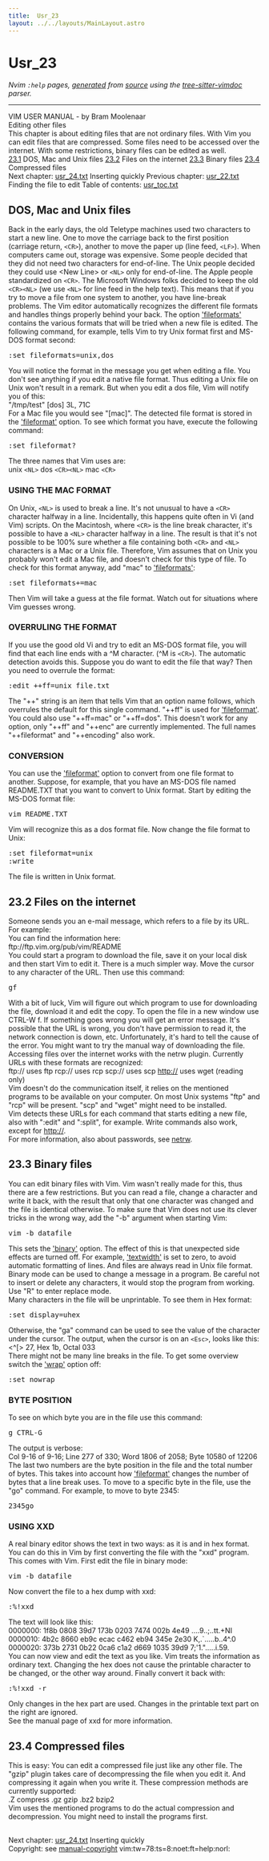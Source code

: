 ```yaml
---
title:  Usr_23
layout: ../../layouts/MainLayout.astro
---
```


  <a name="usr_23.txt"></a><a name="23.1"></a><h1> Usr_23</h1>
  <p>
    <i>
    Nvim <code>:help</code> pages, <a href="https://github.com/neovim/neovim/blob/master/scripts/gen_help_html.lua">generated</a>
    from <a href="https://github.com/neovim/neovim/blob/master/runtime/doc/usr_23.txt">source</a>
    using the <a href="https://github.com/neovim/tree-sitter-vimdoc">tree-sitter-vimdoc</a> parser.
    </i>
  </p>
  <hr>
  <div class="old-help-para">		     VIM USER MANUAL - by Bram Moolenaar</div>
<div class="old-help-para">			     Editing other files</div>
<div class="old-help-para">This chapter is about editing files that are not ordinary files.  With Vim you
can edit files that are compressed.  Some files need to be accessed over the
internet.  With some restrictions, binary files can be edited as well.</div>
<div class="old-help-para"><a href="usr_23.html#23.1">23.1</a>  	DOS, Mac and Unix files
<a href="usr_23.html#23.2">23.2</a>  	Files on the internet
<a href="usr_23.html#23.3">23.3</a>  	Binary files
<a href="usr_23.html#23.4">23.4</a>  	Compressed files</div>
<div class="old-help-para">     Next chapter: <a href="usr_24.html#usr_24.txt">usr_24.txt</a>  Inserting quickly
 Previous chapter: <a href="usr_22.html#usr_22.txt">usr_22.txt</a>  Finding the file to edit
Table of contents: <a href="usr_toc.html#usr_toc.txt">usr_toc.txt</a></div>
<div class="old-help-para"><h2 class="help-heading">	DOS, Mac and Unix files</h2></div>
<div class="old-help-para">Back in the early days, the old Teletype machines used two characters to
start a new line.  One to move the carriage back to the first position
(carriage return, <code>&lt;CR&gt;</code>), another to move the paper up (line feed, <code>&lt;LF&gt;</code>).
   When computers came out, storage was expensive.  Some people decided that
they did not need two characters for end-of-line.  The Unix people decided
they could use &lt;New Line&gt; or <code>&lt;NL&gt;</code> only for end-of-line.  The Apple people
standardized on <code>&lt;CR&gt;</code>.  The Microsoft Windows folks decided to keep the old
<code>&lt;CR&gt;</code><code>&lt;NL&gt;</code> (we use <code>&lt;NL&gt;</code> for line feed in the help text).
   This means that if you try to move a file from one system to another, you
have line-break problems.  The Vim editor automatically recognizes the
different file formats and handles things properly behind your back.
   The option <a href="options.html#'fileformats'">'fileformats'</a> contains the various formats that will be tried
when a new file is edited.  The following command, for example, tells Vim to
try Unix format first and MS-DOS format second:<pre>:set fileformats=unix,dos</pre>
You will notice the format in the message you get when editing a file.  You
don't see anything if you edit a native file format.  Thus editing a Unix file
on Unix won't result in a remark.  But when you edit a dos file, Vim will
notify you of this:</div>
<div class="old-help-para"><div class="help-column_heading">	"/tmp/test" [dos] 3L, 71C</div></div>
<div class="old-help-para">For a Mac file you would see "[mac]".
   The detected file format is stored in the <a href="options.html#'fileformat'">'fileformat'</a> option.  To see
which format you have, execute the following command:<pre>:set fileformat?</pre>
The three names that Vim uses are:</div>
<div class="old-help-para">	unix		<code>&lt;NL&gt;</code>
	dos		<code>&lt;CR&gt;</code><code>&lt;NL&gt;</code>
	mac		<code>&lt;CR&gt;</code></div>
<div class="old-help-para"><a name="_using-the-mac-format"></a><h3 class="help-heading">USING THE MAC FORMAT</h3></div>
<div class="old-help-para">On Unix, <code>&lt;NL&gt;</code> is used to break a line.  It's not unusual to have a <code>&lt;CR&gt;</code>
character halfway in a line.  Incidentally, this happens quite often in Vi
(and Vim) scripts.
   On the Macintosh, where <code>&lt;CR&gt;</code> is the line break character, it's possible to
have a <code>&lt;NL&gt;</code> character halfway in a line.
   The result is that it's not possible to be 100% sure whether a file
containing both <code>&lt;CR&gt;</code> and <code>&lt;NL&gt;</code> characters is a Mac or a Unix file.  Therefore,
Vim assumes that on Unix you probably won't edit a Mac file, and doesn't check
for this type of file.  To check for this format anyway, add "mac" to
<a href="options.html#'fileformats'">'fileformats'</a>:<pre>:set fileformats+=mac</pre>
Then Vim will take a guess at the file format.  Watch out for situations where
Vim guesses wrong.</div>
<div class="old-help-para"><a name="_overruling-the-format"></a><h3 class="help-heading">OVERRULING THE FORMAT</h3></div>
<div class="old-help-para">If you use the good old Vi and try to edit an MS-DOS format file, you will
find that each line ends with a ^M character.  (^M is <code>&lt;CR&gt;</code>).  The automatic
detection avoids this.  Suppose you do want to edit the file that way?  Then
you need to overrule the format:<pre>:edit ++ff=unix file.txt</pre>
The "++" string is an item that tells Vim that an option name follows, which
overrules the default for this single command.  "++ff" is used for
<a href="options.html#'fileformat'">'fileformat'</a>.  You could also use "++ff=mac" or "++ff=dos".
   This doesn't work for any option, only "++ff" and "++enc" are currently
implemented.  The full names "++fileformat" and "++encoding" also work.</div>
<div class="old-help-para"><a name="_conversion"></a><h3 class="help-heading">CONVERSION</h3></div>
<div class="old-help-para">You can use the <a href="options.html#'fileformat'">'fileformat'</a> option to convert from one file format to
another.  Suppose, for example, that you have an MS-DOS file named README.TXT
that you want to convert to Unix format.  Start by editing the MS-DOS format
file:<pre>vim README.TXT</pre>
Vim will recognize this as a dos format file.  Now change the file format to
Unix:<pre>:set fileformat=unix
:write</pre>
The file is written in Unix format.</div>
<div class="old-help-para"><h2 class="help-heading"><span class="help-heading-tags"><a name="23.2"></a><span class="help-tag">23.2</span>  	Files on the internet</span></h2></div>
<div class="old-help-para">Someone sends you an e-mail message, which refers to a file by its URL.  For
example:</div>
<div class="old-help-para"><div class="help-column_heading">	You can find the information here:</div><div class="help-column_heading">		ftp://ftp.vim.org/pub/vim/README</div></div>
<div class="old-help-para">You could start a program to download the file, save it on your local disk and
then start Vim to edit it.
   There is a much simpler way.  Move the cursor to any character of the URL.
Then use this command:<pre>gf</pre>
With a bit of luck, Vim will figure out which program to use for downloading
the file, download it and edit the copy.  To open the file in a new window use
CTRL-W f.
   If something goes wrong you will get an error message.  It's possible that
the URL is wrong, you don't have permission to read it, the network connection
is down, etc.  Unfortunately, it's hard to tell the cause of the error.  You
might want to try the manual way of downloading the file.</div>
<div class="old-help-para">Accessing files over the internet works with the netrw plugin.  Currently URLs
with these formats are recognized:</div>
<div class="old-help-para">	ftp://		uses ftp
	rcp://		uses rcp
	scp://		uses scp
	<a href="http://">http://</a>		uses wget (reading only)</div>
<div class="old-help-para">Vim doesn't do the communication itself, it relies on the mentioned programs
to be available on your computer.  On most Unix systems "ftp" and "rcp" will
be present.  "scp" and "wget" might need to be installed.</div>
<div class="old-help-para">Vim detects these URLs for each command that starts editing a new file, also
with ":edit" and ":split", for example.  Write commands also work, except for
<a href="http://">http://</a>.</div>
<div class="old-help-para">For more information, also about passwords, see <a href="pi_netrw.html#netrw">netrw</a>.</div>
<div class="old-help-para"><h2 class="help-heading"><span class="help-heading-tags"><a name="23.3"></a><span class="help-tag">23.3</span>  	Binary files</span></h2></div>
<div class="old-help-para">You can edit binary files with Vim.  Vim wasn't really made for this, thus
there are a few restrictions.  But you can read a file, change a character and
write it back, with the result that only that one character was changed and
the file is identical otherwise.
   To make sure that Vim does not use its clever tricks in the wrong way, add
the "-b" argument when starting Vim:<pre>vim -b datafile</pre>
This sets the <a href="options.html#'binary'">'binary'</a> option.  The effect of this is that unexpected side
effects are turned off.  For example, <a href="options.html#'textwidth'">'textwidth'</a> is set to zero, to avoid
automatic formatting of lines.  And files are always read in Unix file format.</div>
<div class="old-help-para">Binary mode can be used to change a message in a program.  Be careful not to
insert or delete any characters, it would stop the program from working.  Use
"R" to enter replace mode.</div>
<div class="old-help-para">Many characters in the file will be unprintable.  To see them in Hex format:<pre>:set display=uhex</pre>
Otherwise, the "ga" command can be used to see the value of the character
under the cursor.  The output, when the cursor is on an <code>&lt;Esc&gt;</code>, looks like
this:</div>
<div class="old-help-para"><div class="help-column_heading">	&lt;^[&gt;  27,  Hex 1b,  Octal 033</div></div>
<div class="old-help-para">There might not be many line breaks in the file.  To get some overview switch
the <a href="options.html#'wrap'">'wrap'</a> option off:<pre>:set nowrap</pre>
<a name="_byte-position"></a><h3 class="help-heading">BYTE POSITION</h3></div>
<div class="old-help-para">To see on which byte you are in the file use this command:<pre>g CTRL-G</pre>
The output is verbose:</div>
<div class="old-help-para"><div class="help-column_heading">    Col 9-16 of 9-16; Line 277 of 330; Word 1806 of 2058; Byte 10580 of 12206</div></div>
<div class="old-help-para">The last two numbers are the byte position in the file and the total number of
bytes.  This takes into account how <a href="options.html#'fileformat'">'fileformat'</a> changes the number of bytes
that a line break uses.
    To move to a specific byte in the file, use the "go" command.  For
example, to move to byte 2345:<pre>2345go</pre>
<a name="_using-xxd"></a><h3 class="help-heading">USING XXD</h3></div>
<div class="old-help-para">A real binary editor shows the text in two ways: as it is and in hex format.
You can do this in Vim by first converting the file with the "xxd" program.
This comes with Vim.
   First edit the file in binary mode:<pre>vim -b datafile</pre>
Now convert the file to a hex dump with xxd:<pre>:%!xxd</pre>
The text will look like this:</div>
<div class="old-help-para"><div class="help-column_heading">	0000000: 1f8b 0808 39d7 173b 0203 7474 002b 4e49  ....9..;..tt.+NI</div><div class="help-column_heading">	0000010: 4b2c 8660 eb9c ecac c462 eb94 345e 2e30  K,.`.....b..4^.0</div><div class="help-column_heading">	0000020: 373b 2731 0b22 0ca6 c1a2 d669 1035 39d9  7;'1.".....i.59.</div></div>
<div class="old-help-para">You can now view and edit the text as you like.  Vim treats the information as
ordinary text.  Changing the hex does not cause the printable character to be
changed, or the other way around.
   Finally convert it back with:
<pre>:%!xxd -r</pre>
Only changes in the hex part are used.  Changes in the printable text part on
the right are ignored.</div>
<div class="old-help-para">See the manual page of xxd for more information.</div>
<div class="old-help-para"><h2 class="help-heading"><span class="help-heading-tags"><a name="23.4"></a><span class="help-tag">23.4</span>  	Compressed files</span></h2></div>
<div class="old-help-para">This is easy: You can edit a compressed file just like any other file.  The
"gzip" plugin takes care of decompressing the file when you edit it.  And
compressing it again when you write it.
   These compression methods are currently supported:</div>
<div class="old-help-para">	.Z	compress
	.gz	gzip
	.bz2	bzip2</div>
<div class="old-help-para">Vim uses the mentioned programs to do the actual compression and
decompression.  You might need to install the programs first.</div>
<div class="old-help-para"><a name="_-"></a><h2 class="help-heading"></h2>Next chapter: <a href="usr_24.html#usr_24.txt">usr_24.txt</a>  Inserting quickly</div>
<div class="old-help-para">Copyright: see <a href="usr_01.html#manual-copyright">manual-copyright</a>  vim:tw=78:ts=8:noet:ft=help:norl:</div>

  
  